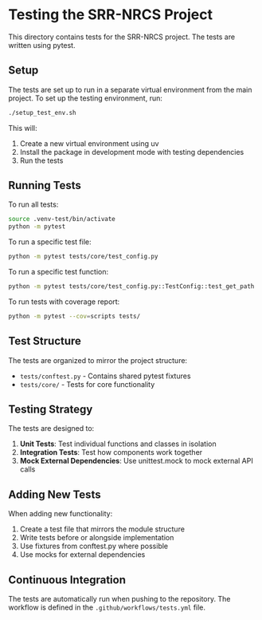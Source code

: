 # Testing the SRR-NRCS Project

This directory contains tests for the SRR-NRCS project. The tests are written using pytest.

## Setup

The tests are set up to run in a separate virtual environment from the main project. To set up the testing environment, run:

```bash
./setup_test_env.sh
```

This will:
1. Create a new virtual environment using uv
2. Install the package in development mode with testing dependencies
3. Run the tests

## Running Tests

To run all tests:

```bash
source .venv-test/bin/activate
python -m pytest
```

To run a specific test file:

```bash
python -m pytest tests/core/test_config.py
```

To run a specific test function:

```bash
python -m pytest tests/core/test_config.py::TestConfig::test_get_path
```

To run tests with coverage report:

```bash
python -m pytest --cov=scripts tests/
```

## Test Structure

The tests are organized to mirror the project structure:

- `tests/conftest.py` - Contains shared pytest fixtures
- `tests/core/` - Tests for core functionality

## Testing Strategy

The tests are designed to:

1. **Unit Tests**: Test individual functions and classes in isolation
2. **Integration Tests**: Test how components work together
3. **Mock External Dependencies**: Use unittest.mock to mock external API calls

## Adding New Tests

When adding new functionality:

1. Create a test file that mirrors the module structure
2. Write tests before or alongside implementation
3. Use fixtures from conftest.py where possible
4. Use mocks for external dependencies

## Continuous Integration

The tests are automatically run when pushing to the repository. The workflow is defined in the `.github/workflows/tests.yml` file. 